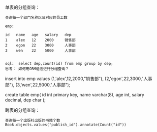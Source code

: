 单表的分组查询：

    查询每一个部门名称以及对应的员工数
    
    emp:
    
    id   name   age   salary   dep 
    1    alex   12    2000     销售部
    2    egon   22    3000     人事部
    3    wen    22    5000     人事部
    
    
    sql:  select dep,count(id) from emp group by dep;
    思考： 如何用ORM语法进行分组查询？
    
    
    
insert into emp values
(1,'alex',12,2000,"销售部"),
(2,'egon',22,3000,"人事部"),
(3,'wen',22,5000,"人事部");

create table emp(
id int primary key,
name varchar(8),
age int,
salary decimal,
dep char
);

跨表的分组查询：
    
    查询每一个出版社出版的书籍个数
    Book.objects.values("publish_id").annotate(Count("id"))